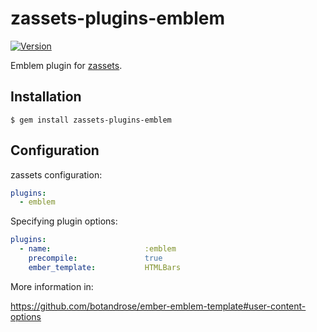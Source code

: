 zassets-plugins-emblem
======================

[![Version][badge-version-img]][badge-version-uri]


  Emblem plugin for [zassets][].


Installation
------------

    $ gem install zassets-plugins-emblem


Configuration
-------------

  zassets configuration:

``` yaml
plugins:
  - emblem
```

  Specifying plugin options:

``` yaml
plugins:
  - name:                     :emblem
    precompile:               true
    ember_template:           HTMLBars
```

  More information in:

https://github.com/botandrose/ember-emblem-template#user-content-options



[zassets]:            https://rubygems.org/gems/zassets
[badge-version-img]:  https://img.shields.io/gem/v/zassets-plugins-emblem.svg?style=flat-square
[badge-version-uri]:  https://rubygems.org/gems/zassets-plugins-emblem
